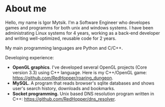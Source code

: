 # About me

Hello,
my name is Igor Mytsik. I'm a Software Engineer who developes games and programms for both unix and windows systems. I have been administrating Linux systems for 4 years, working as a back-end developer and writing well-optimized, reusable code for 2 years.

My main programming languages are Python and C/C++. 

Developing experience: 
  * **OpenGL graphics**. I've developed several OpenGL projects (Core version 3.3) using C++ language. Here is my C++/OpenGL game: https://github.com/RedHopper/roaring_dungeon.
  * **MySQL.** A program that reads browser's sqlite databases and shows user's search history, downloads and bookmarks.
  * **Socket programming.** Unix based DNS resolution program written in C++: https://github.com/RedHopper/dns_resolver.
